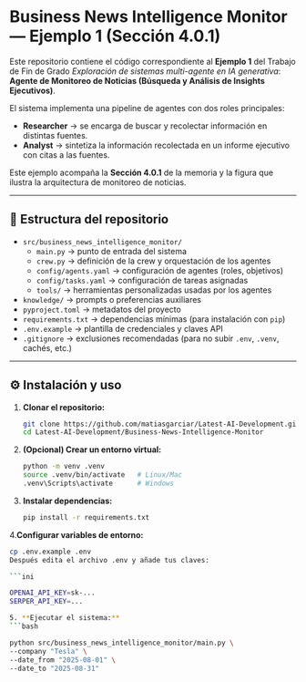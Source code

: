 # Business News Intelligence Monitor — Ejemplo 1 (Sección 4.0.1)

Este repositorio contiene el código correspondiente al **Ejemplo 1** del Trabajo de Fin de Grado *Exploración de sistemas multi-agente en IA generativa*:  
**Agente de Monitoreo de Noticias (Búsqueda y Análisis de Insights Ejecutivos)**.

El sistema implementa una pipeline de agentes con dos roles principales:

- **Researcher** → se encarga de buscar y recolectar información en distintas fuentes.  
- **Analyst** → sintetiza la información recolectada en un informe ejecutivo con citas a las fuentes.  

Este ejemplo acompaña la **Sección 4.0.1** de la memoria y la figura que ilustra la arquitectura de monitoreo de noticias.

---

## 📂 Estructura del repositorio

- `src/business_news_intelligence_monitor/`
  - `main.py` → punto de entrada del sistema  
  - `crew.py` → definición de la crew y orquestación de los agentes  
  - `config/agents.yaml` → configuración de agentes (roles, objetivos)  
  - `config/tasks.yaml` → configuración de tareas asignadas  
  - `tools/` → herramientas personalizadas usadas por los agentes  
- `knowledge/` → prompts o preferencias auxiliares  
- `pyproject.toml` → metadatos del proyecto  
- `requirements.txt` → dependencias mínimas (para instalación con `pip`)  
- `.env.example` → plantilla de credenciales y claves API  
- `.gitignore` → exclusiones recomendadas (para no subir `.env`, `.venv`, cachés, etc.)

---

## ⚙️ Instalación y uso

1. **Clonar el repositorio:**
   ```bash
   git clone https://github.com/matiasgarciar/Latest-AI-Development.git
   cd Latest-AI-Development/Business-News-Intelligence-Monitor

2. **(Opcional) Crear un entorno virtual:**
   ```bash
   python -m venv .venv
   source .venv/bin/activate   # Linux/Mac
   .venv\Scripts\activate      # Windows

3. **Instalar dependencias:**
   ```bash
   pip install -r requirements.txt

4.**Configurar variables de entorno:**
   ```bash
   cp .env.example .env
Después edita el archivo .env y añade tus claves:

   ```ini

   OPENAI_API_KEY=sk-...
   SERPER_API_KEY=...

5. **Ejecutar el sistema:**
   ```bash

python src/business_news_intelligence_monitor/main.py \
  --company "Tesla" \
  --date_from "2025-08-01" \
  --date_to "2025-08-31"
